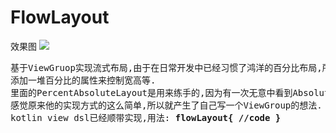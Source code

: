 # FlowLayout
效果图 <image src="https://github.com/nanjolnoSat/FlowLayout/blob/master/pic1.png"/><pre>
基于ViewGruop实现流式布局,由于在日常开发中已经习惯了鸿洋的百分比布局,所以在编写的时候都会
添加一堆百分比的属性来控制宽高等.
里面的PercentAbsoluteLayout是用来练手的,因为有一次无意中看到AbsoluteLayout的实现方式,
感觉原来他的实现方式的这么简单,所以就产生了自己写一个ViewGroup的想法.
kotlin view dsl已经顺带实现,用法:
<strong>flowLayout{
//code
}</strong>
</pre>

